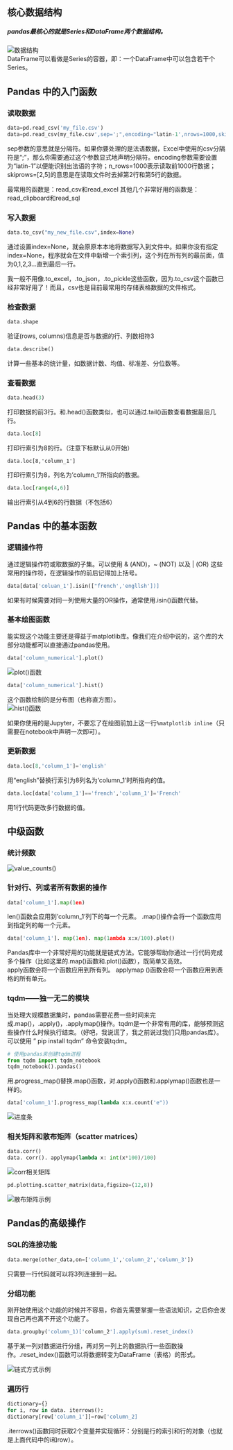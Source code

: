 ## 核心数据结构
##### pandas最核心的就是Series和DataFrame两个数据结构。
![数据结构](../_images/python/Series和DataFrame两个数据结构.jpg "数据结构")        
DataFrame可以看做是Series的容器，即：一个DataFrame中可以包含若干个Series。

## Pandas 中的入门函数
### 读取数据
```python
data=pd.read_csv('my_file.csv')
data=pd.read_csv(my_file.csv',sep=';",encoding="latin-1',nrows=1000,skiprous=[2,5])
```
sep参数的意思就是分隔符。如果你要处理的是法语数据，Excel中使用的csv分隔符是“;”，那么你需要通过这个参数显式地声明分隔符。encoding参数需要设置为“latin-1”以便能识别出法语的字符；n_rows=1000表示读取前1000行数据；skiprows=[2,5]的意思是在读取文件时去掉第2行和第5行的数据。

最常用的函数是：read_csv和read_excel
其他几个非常好用的函数是：read_clipboard和read_sql

### 写入数据
```python
data.to_csv("my_new_file.csv",index=None)
```
通过设置index=None，就会原原本本地将数据写入到文件中。如果你没有指定index=None，程序就会在文件中新增一个索引列，这个列在所有列的最前面，值为0,1,2,3…直到最后一行。

我一般不用像.to_excel，.to_json，.to_pickle这些函数，因为.to_csv这个函数已经非常好用了！而且，csv也是目前最常用的存储表格数据的文件格式。

### 检查数据
```python
data.shape
```
验证(rows, columns)信息是否与数据的行、列数相符3
```python
data.describe()
```
计算一些基本的统计量，如数据计数、均值、标准差、分位数等。

### 查看数据
```python
data.head(3)
```
打印数据的前3行。和.head()函数类似，也可以通过.tail()函数查看数据最后几行。

```Python
data.loc[8]
```
打印行索引为8的行。（注意下标默认从0开始）

``` 
data.loc[8,'column_1']
```
打印行索引为8，列名为’column_1’所指向的数据。

```Python
data.loc[range(4,6)]
```
输出行索引从4到6的行数据（不包括6）

## Pandas 中的基本函数
### 逻辑操作符
通过逻辑操作符或取数据的子集。可以使用 & (AND)，~ (NOT) 以及 | (OR) 这些常用的操作符，在逻辑操作的前后记得加上括号。

```Python
data[data['coluan_1'].isin(["french','engllsh'])]
```
如果有时候需要对同一列使用大量的OR操作，通常使用.isin()函数代替。

### 基本绘图函数
能实现这个功能主要还是得益于matplotlib库。像我们在介绍中说的，这个库的大部分功能都可以直接通过pandas使用。
```Python
data['column_numerical'].plot()
```
![plot()函数](../_images/python/plot()函数的输出示例.jpg 'Plotting')

```Python
data['column_numerical'].hist()
```  
这个函数绘制的是分布图（也称直方图）。     
![hist()函数](../_images/python/hist()函数输出示例.jpg 'Plotting')

如果你使用的是Jupyter，不要忘了在绘图前加上这一行`%matplotlib inline`（只需要在notebook中声明一次即可）。

### 更新数据
```Python
data.loc[8,'column_1']='english'
``` 
用“english”替换行索引为8列名为‘column_1’时所指向的值。
```Python
data.loc[data['column_1']=='french','column_1']='French'
``` 
用1行代码更改多行数据的值。

## 中级函数
### 统计频数
![value_counts()](../_images/python/value_counts()的输出示例.jpg 'Plotting')

### 针对行、列或者所有数据的操作
```Python
data['column_1'].map(1en)
```
len()函数会应用到’column_1’列下的每一个元素。
.map()操作会将一个函数应用到指定列的每一个元素。
```Python
data['column_1']. map(1en). map(1ambda x:x/100).plot()
```
Pandas库中一个非常好用的功能就是链式方法。它能够帮助你通过一行代码完成多个操作（比如这里的.map()函数和.plot()函数），既简单又高效。   
apply函数会将一个函数应用到所有列。
applymap ()函数会将一个函数应用到表格的所有单元。

### tqdm——独一无二的模块
当处理大规模数据集时，pandas需要花费一些时间来完成.map()，.apply()，.applymap()操作。tqdm是一个非常有用的库，能够预测这些操作什么时候执行结束。（好吧，我说谎了，我之前说过我们只用pandas库）。可以使用 ” pip install tqdm” 命令安装tqdm。
```Python
# 使用pandas来创建tqdm进程
from tqdm import tqdm_notebook
tqdm_notebook().pandas()
```
用.progress_map()替换.map()函数，对.apply()函数和.applymap()函数也是一样的。
```Python
data['column_1'].progress_map(lambda x:x.count('e"))
```
![进度条](../_images/python/Jupyter中使用tqdm和pandas之后可以看到的进度条.jpg 'Plotting')

### 相关矩阵和散布矩阵（scatter matrices）
```Python 
data.corr()
data. corr(). applymap(lambda x: int(x*100)/100)
```
![corr相关矩阵](../_images/python/corr相关矩阵.jpg 'Plotting')
```Python
pd.plotting.scatter_matrix(data,figsize=(12,8))
```
![散布矩阵示例](../_images/python/散布矩阵示例.jpg 'Plotting')

## Pandas的高级操作
### SQL的连接功能
```Python
data.merge(other_data,on=['column_1','column_2','column_3'])
```
只需要一行代码就可以将3列连接到一起。

### 分组功能
刚开始使用这个功能的时候并不容易，你首先需要掌握一些语法知识，之后你会发现自己再也离不开这个功能了。
```Python
data.groupby('column_1)['column_2'].apply(sum).reset_index()
```
基于某一列对数据进行分组，再对另一列上的数据执行一些函数操作。.reset_index()函数可以将数据转变为DataFrame（表格）的形式。        

![链式方式示例](../_images/python/链式方式示例.jpg 'Plotting')

### 遍历行
```Python
dictionary={}
for i, row in data. iterrows():
dictionary[row['column_1']]=row['column_2]
```
.iterrows()函数同时获取2个变量并实现循环：分别是行的索引和行的对象（也就是上面代码中的i和row）。
